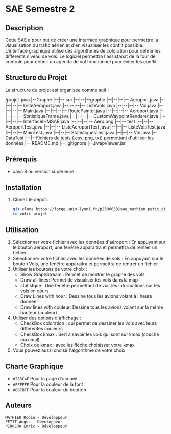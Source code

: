 # SAE Semestre 2

## Description

Cette SAE a pour but de créer une interface graphique pour permettre la visualisation du trafic aérien et d'en visualiser les conflit possible. L'interface graphique utilise des algorithmes de coloration pour définir les differents niveau de vols. Le logiciel permettra l'assistanat de la tour de controle pour définir un agenda de vol fonctionnel pour éviter les conflit.

## Structure du Projet

La structure du projet est organisée comme suit :

/projet-java
|--Graphe
|--|-- src
|--|--|--graphe
|--|--|--|-- Aeroport.java
|--|--|--|-- ListeAeroport.java
|--|--|--|-- ListeVols.java
|--|--|--|-- Vol.java
|--|--|--|-- Main.java
|--|--|--|-- RoutePainter.java
|--|--|--|-- Aeroport.java
|--|--|--|-- StatistiqueFrame.java
|--|--|--|-- CustomWaypointRenderer.java
|--|--|--|-- InterfaceIHMSAE.java
|--|--|--|-- Aero.png
|--|-- test
|--|--|-- AeroportTest.java
|--|--|-- ListeAeroportTest.java
|--|--|-- ListeVolsTest.java
|--|--|-- MainTest.java
|--|--|-- StatistiquesTest.java
|--|--|-- Vol.java
|--DataTest
|--|--Fichiers de tests (.csv,.png,.txt) permettant d'utiliser les données
|-- README.md
|-- .gitignore
|--JMapViewer.jar

## Prérequis

- Java 8 ou version supérieure

## Installation

1. Clonez le dépôt :
    ```sh
    git clone https://forge.univ-lyon1.fr/p2306053/sae_mathieu_petit_pirrera.git
    cd votre-projet
    ```

## Utilisation

1. Sélectionner votre fichier avec les données d'aéroport :
    En appuyant sur le bouton aéroport, une fenêtre apparaitra et permettra de rentrer un fichier.
2. Sélectionner votre fichier avec les données de vols :
    En appuyant sur le bouton Vols, une fenêtre apparaitra et permettra de rentrer un fichier.
3. Utiliser les boutons de votre choix :
    - Show GraphStream : Permet de montrer le graphe des vols 
    - Draw all lines: Permet de visualiser les vols dans la map
    - statistque : Une fenêtre permettant de voir les informations sur les vols en cours
    - Draw Lines with hour : Dessine tous les avions volant à l'heure donnée
    - Draw lines with couleur: Dessine tous les avions volant sur la même hauteur (couleur)
4. Utiliser des options d'affichage :
    - CheckBox coloration : qui permet de dessiner les vols avec leurs differentes couleurs
    - CheckBox kmax : Sert à savoir les vols qui sont sur kmax (couche maximal)
    - Choix de kmax : avec les flèche choisisser votre kmax
5. Vous pouvez aussi choisir l'algorithme de votre choix 

## Charte Graphique
- `#283C4F` Pour la page d'accueil
- `#FFFFFF` Pour la couleur de la font
- `#007BFF` Pour la couleur du boutton

## Auteurs
    MATHIEU Robin - Développeur
    PETIT Angus - Développeur
    PIRRERA Emric - Développeur